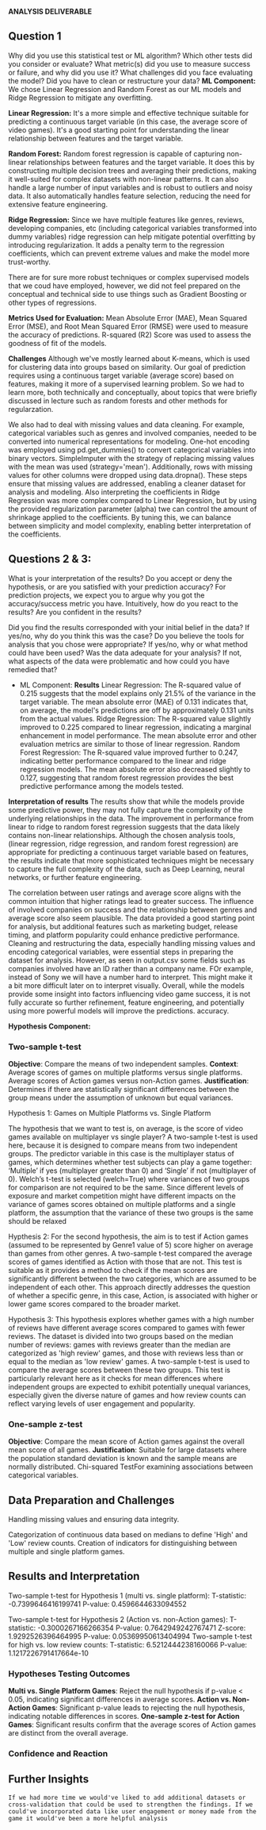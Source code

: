 **ANALYSIS DELIVERABLE**

## Question 1

Why did you use this statistical test or ML algorithm? Which other tests did you consider or evaluate? What metric(s) did you use to measure success or failure, and why did you use it? What challenges did you face evaluating the model? Did you have to clean or restructure your data?
**ML Component:**
We chose Linear Regression and Random Forest as our ML models and Ridge Regression to mitigate any overfitting.

**Linear Regression:** It's a more simple and effective technique suitable for predicting a continuous target variable (in this case, the average score of video games). It's a good starting point for understanding the linear relationship between features and the target variable.

**Random Forest:** Random forest regression is capable of capturing non-linear relationships between features and the target variable. It does this by constructing multiple decision trees and averaging their predictions, making it well-suited for complex datasets with non-linear patterns. It can also handle a large number of input variables and is robust to outliers and noisy data. It also automatically handles feature selection, reducing the need for extensive feature engineering.

**Ridge Regression:** Since we have multiple features like genres, reviews, developing companies, etc (including categorical variables transformed into dummy variables) ridge regression can help mitigate potential overfitting by introducing regularization. It adds a penalty term to the regression coefficients, which can prevent extreme values and make the model more trust-worthy.

There are for sure more robust techniques or complex supervised models that we coud have employed, however, we did not feel prepared on the conceptual and technical side to use things such as Gradient Boosting or other types of regressions.

**Metrics Used for Evaluation:**
Mean Absolute Error (MAE), Mean Squared Error (MSE), and Root Mean Squared Error (RMSE) were used to measure the accuracy of predictions.
R-squared (R2) Score was used to assess the goodness of fit of the models.

**Challenges**
Although we've mostly learned about K-means, which is used for clustering data
into groups based on similarity. Our goal of prediction requires using a continuous
target variable (average score) based on features, making it more of a supervised
learning problem. So we had to learn more, both technically and conceptually,
about topics that were briefly discussed in lecture such as random forests and
other methods for regularzation.

We also had to deal with missing values and data cleaning.
For example, categorical variables such as genres and involved companies,
needed to be converted into numerical representations for modeling.
One-hot encoding was employed using pd.get_dummies() to convert categorical
variables into binary vectors.
SimpleImputer with the strategy of replacing missing values with the mean was
used (strategy='mean'). Additionally, rows with missing values for other columns
were dropped using data.dropna(). These steps ensure that missing values are
addressed, enabling a cleaner dataset for analysis and modeling.
Also interpreting the coefficients in Ridge Regression was more complex
compared to Linear Regression, but by using the provided regularization parameter
(alpha) twe can control the amount of shrinkage applied to the coefficients.
By tuning this, we can balance between simplicity and model complexity,
enabling better interpretation of the coefficients.

## Questions 2 & 3:

What is your interpretation of the results? Do you accept or deny the hypothesis, or are you satisfied with your prediction accuracy? For prediction projects, we expect you to argue why you got the accuracy/success metric you have. Intuitively, how do you react to the results? Are you confident in the results?

Did you find the results corresponded with your initial belief in the data? If yes/no, why do you think this was the case?
Do you believe the tools for analysis that you chose were appropriate? If yes/no, why or what method could have been used?
Was the data adequate for your analysis? If not, what aspects of the data were problematic and how could you have remedied that?

- ML Component:
  **Results**
  Linear Regression: The R-squared value of 0.215 suggests that the model explains only 21.5% of the variance in the target variable. The mean absolute error (MAE) of 0.131 indicates that, on average, the model's predictions are off by approximately 0.131 units from the actual values.
  Ridge Regression: The R-squared value slightly improved to 0.225 compared to linear regression, indicating a marginal enhancement in model performance. The mean absolute error and other evaluation metrics are similar to those of linear regression.
  Random Forest Regression: The R-squared value improved further to 0.247, indicating better performance compared to the linear and ridge regression models. The mean absolute error also decreased slightly to 0.127, suggesting that random forest regression provides the best predictive performance among the models tested.

**Interpretation of results**
The results show that while the models provide some predictive power, they may not fully capture the complexity of the underlying relationships in the data. The improvement in performance from linear to ridge to random forest regression suggests that the data likely contains non-linear relationships. Although the
chosen analysis tools, (linear regression, ridge regression, and random forest regression) are appropriate for predicting a continuous target variable based on features, the results indicate that more sophisticated techniques might be necessary to capture the full complexity of the data, such as Deep Learning, neural networks, or further feature engineering.

The correlation between user ratings and average score aligns with the common intuition that higher ratings lead to greater success. The influence of involved companies on success and the relationship between genres and average score also seem plausible. The data provided a good starting point for analysis, but additional features such as marketing budget, release timing, and platform popularity could enhance predictive performance. Cleaning and restructuring the data, especially handling missing values and encoding categorical variables, were essential steps in preparing the dataset for analysis.
However, as seen in output.csv some fields such as companies involved have an ID rather than a company name. FOr example, instead of Sony we will have a number hard to interpret. This might make it a bit more difficult later on to interpret visually. Overall, while the models provide some insight into factors influencing video game success, it is not fully accurate so further refinement, feature engineering, and potentially using more powerful models will improve the predictions. accuracy.

**Hypothesis Component:**

### Two-sample t-test

**Objective**: Compare the means of two independent samples.
**Context**:
Average scores of games on multiple platforms versus single platforms.
Average scores of Action games versus non-Action games.
**Justification**: Determines if there are statistically significant differences between the group means under the assumption of unknown but equal variances.

Hypothesis 1: Games on Multiple Platforms vs. Single Platform

The hypothesis that we want to test is, on average, is the score of video games available on multiplayer vs single player? A two-sample t-test is used here, because it is designed to compare means from two independent groups. The predictor variable in this case is the multiplayer status of games, which determines whether test subjects can play a game together: ‘Multiple’ if yes (multiplayer greater than 0) and ‘Single’ if not (multiplayer of 0). Welch’s t-test is selected (welch=True) where variances of two groups for comparison are not required to be the same. Since different levels of exposure and market competition might have different impacts on the variance of games scores obtained on multiple platforms and a single platform, the assumption that the variance of these two groups is the same should be relaxed

Hypthesis 2:
For the second hypothesis, the aim is to test if Action games (assumed to be represented by Genre1 value of 5) score higher on average than games from other genres. A two-sample t-test compared the average scores of games identified as Action with those that are not. This test is suitable as it provides a method to check if the mean scores are significantly different between the two categories, which are assumed to be independent of each other. This approach directly addresses the question of whether a specific genre, in this case, Action, is associated with higher or lower game scores compared to the broader market.

Hypothesis 3:
This hypothesis explores whether games with a high number of reviews have different average scores compared to games with fewer reviews. The dataset is divided into two groups based on the median number of reviews: games with reviews greater than the median are categorized as 'high review' games, and those with reviews less than or equal to the median as 'low review' games. A two-sample t-test is used to compare the average scores between these two groups. This test is particularly relevant here as it checks for mean differences where independent groups are expected to exhibit potentially unequal variances, especially given the diverse nature of games and how review counts can reflect varying levels of user engagement and popularity.

### One-sample z-test

**Objective**: Compare the mean score of Action games against the overall mean score of all games.
**Justification**: Suitable for large datasets where the population standard deviation is known and the sample means are normally distributed.
Chi-squared TestFor examining associations between categorical variables.

## Data Preparation and Challenges

Handling missing values and ensuring data integrity.

Categorization of continuous data based on medians to define 'High' and 'Low' review counts.
Creation of indicators for distinguishing between multiple and single platform games.

## Results and Interpretation

Two-sample t-test for Hypothesis 1 (multi vs. single platform):
T-statistic: -0.7399646416199741
P-value: 0.4596644633094552

Two-sample t-test for Hypothesis 2 (Action vs. non-Action games):
T-statistic: -0.3000267166266354
P-value: 0.7642949242767471
Z-score: 1.9292526396464995
P-value: 0.05369950613404994
Two-sample t-test for high vs. low review counts:
T-statistic: 6.5212444238160066
P-value: 1.1217226791417664e-10

### Hypotheses Testing Outcomes

**Multi vs. Single Platform Games**:
Reject the null hypothesis if p-value < 0.05, indicating significant differences in average scores.
**Action vs. Non-Action Games**:
Significant p-value leads to rejecting the null hypothesis, indicating notable differences in scores.
**One-sample z-test for Action Games**:
Significant results confirm that the average scores of Action games are distinct from the overall average.

### Confidence and Reaction

## Further Insights

    If we had more time we would've liked to add additional datasets or cross-validation that could be used to strengthen the findings. If we could've incorporated data like user engagement or money made from the game it would've been a more helpful analysis
